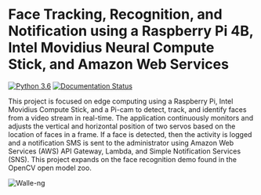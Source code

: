# Face Tracking, Recognition, and Notification using a Raspberry Pi 4B, Intel Movidius Neural Compute Stick, and Amazon Web Services 

[![Python 3.6](https://img.shields.io/badge/python-3.6-blue.svg)](https://www.python.org/downloads/release/python-360/)
[![Documentation Status](https://readthedocs.org/projects/ansicolortags/badge/?version=latest)](https://af001.github.io/Walle-ng-Documentation/intro)

This project is focused on edge computing using a Raspberry Pi, Intel Movidius Compute Stick, and a Pi-cam to detect, track, and identify faces from a video stream in real-time. The application continuously monitors and adjusts the vertical and horizontal position of two servos based on the location of faces in a frame. If a face is detected, then the activity is logged and a notification SMS is sent to the administrator using Amazon Web Services (AWS) API Gateway, Lambda, and Simple Notification Services (SNS). This project expands on the face recognition demo found in the OpenCV open model zoo.

![Walle-ng](https://af001.github.io/Walle-ng-Documentation/images/walle2.png)

